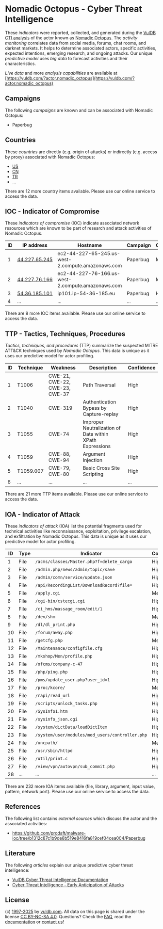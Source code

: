 # Nomadic Octopus - Cyber Threat Intelligence

These _indicators_ were reported, collected, and generated during the [VulDB CTI analysis](https://vuldb.com/?kb.cti) of the actor known as [Nomadic Octopus](https://vuldb.com/?actor.nomadic_octopus). The _activity monitoring_ correlates data from social media, forums, chat rooms, and darknet markets. It helps to determine associated actors, specific activities, expected intentions, emerging research, and ongoing attacks. Our unique _predictive model_ uses _big data_ to forecast activities and their characteristics.

_Live data_ and more _analysis capabilities_ are available at [https://vuldb.com/?actor.nomadic_octopus](https://vuldb.com/?actor.nomadic_octopus)

## Campaigns

The following _campaigns_ are known and can be associated with Nomadic Octopus:

* Paperbug

## Countries

These _countries_ are directly (e.g. origin of attacks) or indirectly (e.g. access by proxy) associated with Nomadic Octopus:

* [US](https://vuldb.com/?country.us)
* [CN](https://vuldb.com/?country.cn)
* [TR](https://vuldb.com/?country.tr)
* ...

There are 12 more country items available. Please use our online service to access the data.

## IOC - Indicator of Compromise

These _indicators of compromise_ (IOC) indicate associated network resources which are known to be part of research and attack activities of Nomadic Octopus.

ID | IP address | Hostname | Campaign | Confidence
-- | ---------- | -------- | -------- | ----------
1 | [44.227.65.245](https://vuldb.com/?ip.44.227.65.245) | ec2-44-227-65-245.us-west-2.compute.amazonaws.com | Paperbug | Medium
2 | [44.227.76.166](https://vuldb.com/?ip.44.227.76.166) | ec2-44-227-76-166.us-west-2.compute.amazonaws.com | Paperbug | Medium
3 | [54.36.185.101](https://vuldb.com/?ip.54.36.185.101) | ip101.ip-54-36-185.eu | Paperbug | High
4 | ... | ... | ... | ...

There are 8 more IOC items available. Please use our online service to access the data.

## TTP - Tactics, Techniques, Procedures

_Tactics, techniques, and procedures_ (TTP) summarize the suspected MITRE ATT&CK techniques used by _Nomadic Octopus_. This data is unique as it uses our predictive model for actor profiling.

ID | Technique | Weakness | Description | Confidence
-- | --------- | -------- | ----------- | ----------
1 | T1006 | CWE-21, CWE-22, CWE-23, CWE-37 | Path Traversal | High
2 | T1040 | CWE-319 | Authentication Bypass by Capture-replay | High
3 | T1055 | CWE-74 | Improper Neutralization of Data within XPath Expressions | High
4 | T1059 | CWE-88, CWE-94 | Argument Injection | High
5 | T1059.007 | CWE-79, CWE-80 | Basic Cross Site Scripting | High
6 | ... | ... | ... | ...

There are 21 more TTP items available. Please use our online service to access the data.

## IOA - Indicator of Attack

These _indicators of attack_ (IOA) list the potential fragments used for technical activities like reconnaissance, exploitation, privilege escalation, and exfiltration by Nomadic Octopus. This data is unique as it uses our predictive model for actor profiling.

ID | Type | Indicator | Confidence
-- | ---- | --------- | ----------
1 | File | `/acms/classes/Master.php?f=delete_cargo` | High
2 | File | `/admin.php/news/admin/topic/save` | High
3 | File | `/admin/comn/service/update.json` | High
4 | File | `/api/RecordingList/DownloadRecord?file=` | High
5 | File | `/apply.cgi` | Medium
6 | File | `/cgi-bin/cstecgi.cgi` | High
7 | File | `/ci_hms/massage_room/edit/1` | High
8 | File | `/dev/shm` | Medium
9 | File | `/dl/dl_print.php` | High
10 | File | `/forum/away.php` | High
11 | File | `/getcfg.php` | Medium
12 | File | `/Maintenance/configfile.cfg` | High
13 | File | `/mkshop/Men/profile.php` | High
14 | File | `/ofcms/company-c-47` | High
15 | File | `/php/ping.php` | High
16 | File | `/pms/update_user.php?user_id=1` | High
17 | File | `/proc/kcore/` | Medium
18 | File | `/rapi/read_url` | High
19 | File | `/scripts/unlock_tasks.php` | High
20 | File | `/SysInfo1.htm` | High
21 | File | `/sysinfo_json.cgi` | High
22 | File | `/system/dictData/loadDictItem` | High
23 | File | `/system/user/modules/mod_users/controller.php` | High
24 | File | `/uncpath/` | Medium
25 | File | `/usr/sbin/httpd` | High
26 | File | `/util/print.c` | High
27 | File | `/view/vpn/autovpn/sub_commit.php` | High
28 | ... | ... | ...

There are 232 more IOA items available (file, library, argument, input value, pattern, network port). Please use our online service to access the data.

## References

The following list contains _external sources_ which discuss the actor and the associated activities:

* https://github.com/prodaft/malware-ioc/tree/b1312c87c1b9de8b519e8416fa819cef04cea004/Paperbug

## Literature

The following _articles_ explain our unique predictive cyber threat intelligence:

* [VulDB Cyber Threat Intelligence Documentation](https://vuldb.com/?kb.cti)
* [Cyber Threat Intelligence - Early Anticipation of Attacks](https://www.scip.ch/en/?labs.20201022)

## License

(c) [1997-2025](https://vuldb.com/?kb.changelog) by [vuldb.com](https://vuldb.com/?kb.about). All data on this page is shared under the license [CC BY-NC-SA 4.0](https://creativecommons.org/licenses/by-nc-sa/4.0/). Questions? Check the [FAQ](https://vuldb.com/?kb.faq), read the [documentation](https://vuldb.com/?kb) or [contact us](https://vuldb.com/?contact)!
